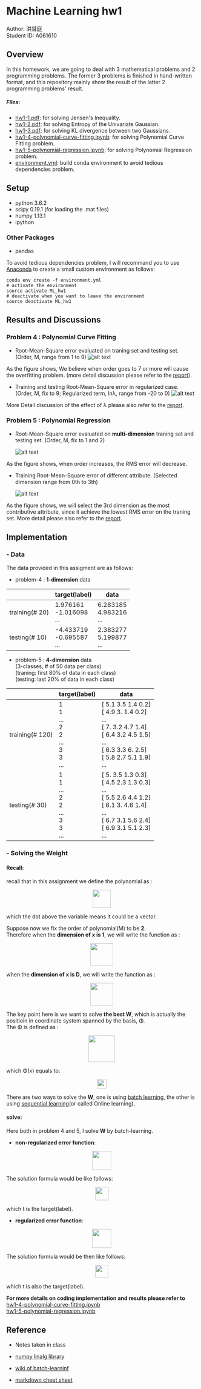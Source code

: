 # Machine Learning hw1 <span style="color:red"></span>
Author: 洪彗庭 </br>
Student ID: A061610 

## Overview
In this homework, we are going to deal with 3 mathematical problems and 2 programming problems. The former 3 problems is finished in hand-written format, and this repository mainly show the result of the latter 2 programming problems' result. 

##### Files: </br>
* [hw1-1.pdf](./hw1_1.pdf): for solving Jensen's Inequality.
* [hw1-2.pdf](./hw1_2.pdf): for solving Entropy of the Univariate Gaussian.
* [hw1-3.pdf](./hw1_3.pdf): for solving KL divergence between two Gaussians.
* [hw1-4-polynomial-curve-fitting.ipynb](./hw1-4_polynomial_curve_fitting.ipynb): for solving Polynomial Curve Fitting problem. </br>
* [hw1-5-polynomial-regression.ipynb](./hw1-5_polynomial_regression.ipynb): for solving Polynomial Regression problem. </br>
* [environment.yml](./environment.yml): build conda environment to avoid tedious dependencies problem.

## Setup

* python 3.6.2
* scipy 0.19.1 (for loading the .mat files)
* numpy 1.13.1
* ipython

### Other Packages
* pandas

To avoid tedious dependencies problem, I will recommand you to use [Anaconda](https://anaconda.org/) to create a small custom environment as follows:

```
conda env create -f environment.yml
# activate the environment
source activate ML_hw1
# deactivate when you want to leave the environment
source deactivate ML_hw1
```

## Results and Discussions
### Problem 4 : Polynomial Curve Fitting
* Root-Mean-Square error evaluated on traning set and testing set. (Order, M,  range from 1 to 9)
![alt text](./OutputFigure/hw1-4-(1)_non_regularize.png)

As the figure shows, We believe when order goes to 7 or more will cause the overfitting problem. (more detail discussion please refer to the [report](./report.pdf)).
 
* Training and testing Root-Mean-Square error in regularized case. (Order, M,  fix to 9; Regularized term, lnλ, range from -20 to 0)
![alt text](./OutputFigure/hw1-4-(2)_regularize.png)

More Detail discussion of the effect of λ please also refer to the [report](./report.pdf).

### Problem 5 : Polynomial Regression
* Root-Mean-Square error evaluated on **multi-dimension** traning set and testing set. (Order, M, fix to 1 and 2)

	![alt text](./OutputFigure/hw1-5-(1)_non_regularize_multi-dim.png)

As the figure shows, when order increases, the RMS error will decrease.
 
* Training Root-Mean-Square error of different attribute. (Selected dimension range from 0th to 3th)

	![alt text](./OutputFigure/hw1-5-(2)_atribute_decision.png)

As the figure shows, we will select the 3rd dimension as the most contributive attribute, since it achieve the lowest RMS error on the traning set. More detail please also refer to the [report](./report.pdf).




## Implementation
### - Data 
The data provided in this assigment are as follows:

* problem-4 : **1-dimension** data


|| target(label) | data|
|-------|----------|-------|
| training(# 20)| 1.976161</br> -1.016098</br> ...  | 6.283185 </br> 4.983216 </br> ...|
| testing(# 10)| -4.433719</br> -0.695587</br> ...  | 2.383277 </br> 5.199877 </br> ... |

* problem-5 : **4-dimension** data </br>
(3-classes, # of 50 data per class)</br>
(traning: first 80% of data in each class)</br>
(testing: last 20% of data in each class)


|| target(label) | data|
|-------|----------|-------|
| training(# 120)|1 </br> 1</br> ...</br>2</br> 2</br> ...</br>3</br> 3</br> ...   | [ 5.1  3.5  1.4  0.2] </br> [ 4.9  3.   1.4  0.2] </br> ...</br>[ 7.   3.2  4.7  1.4]</br>[ 6.4  3.2  4.5  1.5]</br>...</br>[ 6.3  3.3  6.   2.5]</br>[ 5.8  2.7  5.1  1.9]</br> ...|
| testing(# 30)| 1</br> 1</br> ...</br>2</br> 2</br> ...</br>3</br> 3</br> ...  | [ 5.   3.5  1.3  0.3]</br>[ 4.5  2.3  1.3  0.3] </br> ...</br>[ 5.5  2.6  4.4  1.2]</br>[ 6.1  3.   4.6  1.4]</br>...</br>[ 6.7  3.1  5.6  2.4]</br>[ 6.9  3.1  5.1  2.3]</br> ... |


### - Solving the Weight
#### Recall:
recall that in this assignment we define the polynomial as :

<div style="text-align:center"><img src="./img/y_func.png" height="48px"></div>

which the dot above the variable means it could be a vector.</br>


Suppose now we fix the order of polynomial(M) to be **2**.</br>
Therefore when the **dimension of x is 1**, we will write the function as :

<div style="text-align:center"><img src="./img/y_func_1dim.png" height="60px"></div>

when the **dimension of x is D**, we will write the function as :

<div style="text-align:center"><img src="./img/y_func_multidim.png" height="60px"></div>

The key point here is we want to solve **the best W**, which is actually the positioin in coordinate system spanned by the basis, Φ.</br>
The Φ is defined as : </br>

<div style="text-align:center"><img src="./img/phi.png" height="70px" align="middle"></div>

which Φ(x) equals to: </br> 

<div style="text-align:center"><img src="./img/phi_x.png" height="25px" align="middle"></div>

There are two ways to solve the **W**, one is using [batch learning]("./img/bt_learning.png"), the other is using [sequential learning]("./img/sq_learning.png")(or called Online learning).
#### solve:
Here both in problem 4 and 5, I solve **W** by batch-learning.</br>

* **non-regularized error function**:

<div style="text-align:center"><img src="./img/non_regu_err.png" height="50px" align="middle"></div>

The solution formula would be like follows:

<div style="text-align:center"><img src="./img/w_sol.png" height="35px" align="middle"></div>

which t is the target(label).

* **regularized error function**:

<div style="text-align:center"><img src="./img/regu_err.png" height="50px" align="middle"></div>

The solution formula would be then like follows:

<div style="text-align:center"><img src="./img/w_sol_regu.png" height="34px" align="middle"></div>

which t is also the target(label).

**For more details on coding implementation and results please refer to** </br>
[hw1-4-polynomial-curve-fitting.ipynb](./hw1-4_polynomial_curve_fitting.ipynb)</br>
[hw1-5-polynomial-regression.ipynb](./hw1-5_polynomial_regression.ipynb)</br>


## Reference
- Notes taken in class

- [numpy linalg library](https://docs.scipy.org/doc/numpy-1.13.0/reference/generated/numpy.linalg.pinv.html)

- [wiki of batch-learninf](https://en.wikipedia.org/wiki/Online_machine_learning)

- [markdown cheet sheet](http://csrgxtu.github.io/2015/03/20/Writing-Mathematic-Fomulars-in-Markdown/)
